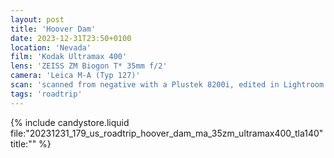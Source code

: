 ```yaml
---
layout: post
title: 'Hoover Dam'
date: 2023-12-31T23:50+0100
location: 'Nevada'
film: 'Kodak Ultramax 400'
lens: 'ZEISS ZM Biogon T* 35mm f/2'
camera: 'Leica M-A (Typ 127)'
scan: 'scanned from negative with a Plustek 8200i, edited in Lightroom'
tags: 'roadtrip'
---
```


{% include candystore.liquid file:"20231231_179_us_roadtrip_hoover_dam_ma_35zm_ultramax400_tla140" title:"" %}
